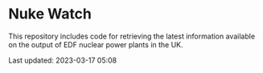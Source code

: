 # Nuke Watch

This repository includes code for retrieving the latest information available on the output of EDF nuclear power plants in the UK.

Last updated: 2023-03-17 05:08